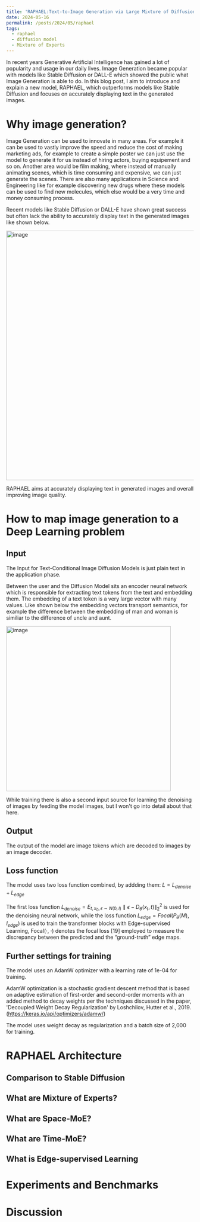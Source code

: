 ```yaml
---
title: 'RAPHAEL:Text-to-Image Generation via Large Mixture of Diffusion Paths'
date: 2024-05-16
permalink: /posts/2024/05/raphael
tags:
  - raphael
  - diffusion model
  - Mixture of Experts
---
```


In recent years Generative Artificial Intelligence has gained a lot of popularity and usage in our daily lives. Image Generation became popular with models like Stable Diffusion or DALL-E which showed the public what Image Generation is able to do. In this blog post, I aim to introduce and explain a new model, RAPHAEL, which outperforms models like Stable Diffusion and focuses on accurately displaying text in the generated images.

Why image generation?
======
Image Generation can be used to innovate in many areas. For example it can be used to vastly improve the speed and reduce the cost of making marketing ads, for example to create a simple poster we can just use the model to generate it for us instead of hiring actors, buying equipement and so on. Another area would be film making, where instead of manually animating scenes, which is time consuming and expensive, we can just generate the scenes. There are also many applications in Science and Engineering like for example discovering new drugs where these models can be used to find new molecules, which else would be a very time and money consuming process.

Recent models like Stable Diffusion or DALL-E have shown great success but often lack the ability to accurately display text in the generated images like shown below.

<img width="668" alt="image" src="https://github.com/Florian-de/floriandreyer.github.io/assets/64322175/6431ef1f-57b2-4473-a938-a13dc402b5de">

RAPHAEL aims at accurately displaying text in generated images and overall improving image quality.

How to map image generation to a Deep Learning problem
======

Input 
------
The Input for Text-Conditional Image Diffusion Models is just plain text in the application phase. 

Between the user and the Diffusion Model sits an encoder neural network which is responsible for extracting text tokens from the text and embedding them.
The embedding of a text token is a very large vector with many values. Like shown below the embedding vectors transport semantics, for example the difference between the embedding of man and woman is similiar to the difference of uncle and aunt. 

<img width="442" alt="image" src="https://github.com/Florian-de/floriandreyer.github.io/assets/64322175/91b74c71-9a42-4c27-8be5-f26389a05fda">

While training there is also a second input source for learning the denoising of images by feeding the model images, but I won't go into detail about that here.

Output
------
The output of the model are image tokens which are decoded to images by an image decoder.


Loss function 
------

The model uses two loss function combined, by addding them: $L = L_{denoise} + L_{edge}$

The first loss function $L_{denoise} = E_{t,x_0,ϵ∼N(0,I)} ∥ϵ − D_θ (x_t, t)∥^2_2$ is used for the denoising neural network, while the loss function $L_{edge} = Focal(P_θ(M),I_{edge})$ is used to train the transformer blocks with Edge-supervised Learning, Focal(·, ·) denotes the focal loss [19] employed to measure the discrepancy between the predicted and the “ground-truth” edge maps.

Further settings for training 
------
The model uses an AdamW optimizer with a learning rate of 1e-04 for training.

AdamW optimization is a stochastic gradient descent method that is based on adaptive estimation of first-order and second-order moments with an added method to decay weights per the techniques discussed in the paper, 'Decoupled Weight Decay Regularization' by Loshchilov, Hutter et al., 2019. (https://keras.io/api/optimizers/adamw/)

The model uses weight decay as regularization and a batch size of 2,000 for training. 

RAPHAEL Architecture
======

Comparison to Stable Diffusion
------

What are Mixture of Experts?
------

What are Space-MoE?
------

What are Time-MoE?
------

What is Edge-supervised Learning
------

Experiments and Benchmarks
======

Discussion
======
